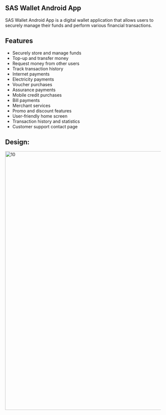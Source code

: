 ## SAS Wallet Android App
SAS Wallet Android App is a digital wallet application that allows users to securely manage their funds and perform various financial transactions.

## Features
- Securely store and manage funds
- Top-up and transfer money
- Request money from other users
- Track transaction history
- Internet payments
- Electricity payments
- Voucher purchases
- Assurance payments
- Mobile credit purchases
- Bill payments
- Merchant services
- Promo and discount features
- User-friendly home screen
- Transaction history and statistics
- Customer support contact page

## Design:
<img width="836" alt="10" src="https://github.com/ljjiz/SAS/assets/82767133/c511e68e-e7f2-450c-b842-fac1c8ef1c77">


